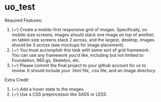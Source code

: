 # uo_test

Required Features:

1. (✓) Create a mobile-first responsive grid of images. Specifically, on mobile-size screens, images should stack one image on top of another, on tablet-size screens stack 2 across, and the largest, desktop, images should be 3 across (see mockups for image placement). 
2. (✓) You must accomplish this task with some sort of grid framework. You can use any framework you'd like, including but not limited to Foundation, 960.gs, Skeleton, etc.
3. (✓) Please commit the final project to your github account for us to review. It should include your .html file, .css file, and an image directory.

Extra Credit:

1. (✓) Add a hover state to the images
2. (✓) Use a CSS preprocessor like SASS or LESS
